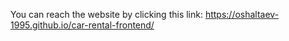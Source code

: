 You can reach the website by clicking this link:
https://oshaltaev-1995.github.io/car-rental-frontend/
